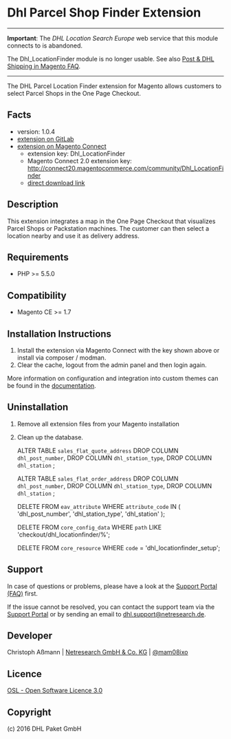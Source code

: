 Dhl Parcel Shop Finder Extension
================================

***
**Important**: The _DHL Location Search Europe_ web service that this module
connects to is abandoned.

The Dhl_LocationFinder module is no longer usable.
See also [Post & DHL Shipping in Magento FAQ](https://dhl.support.netresearch.de/support/solutions/articles/12000075016-what-does-security-violation-mean-).
***

The DHL Parcel Location Finder extension for Magento allows customers to select
Parcel Shops in the One Page Checkout.

Facts
-----
- version: 1.0.4
- [extension on GitLab](https://git.netresearch.de/dhl/location-finder-m1)
- [extension on Magento Connect](https://www.magentocommerce.com/magento-connect/dhl-location-finder-standortsuche.html)
  - extension key: Dhl_LocationFinder
  - Magento Connect 2.0 extension key: http://connect20.magentocommerce.com/community/Dhl_LocationFinder
  - [direct download link](http://connect20.magentocommerce.com/community/Dhl_LocationFinder/1.0.2/Dhl_LocationFinder-1.0.2.tgz)

Description
-----------
This extension integrates a map in the One Page Checkout that visualizes
Parcel Shops or Packstation machines. The customer can then select a location
nearby and use it as delivery address.

Requirements
------------
- PHP >= 5.5.0

Compatibility
-------------
- Magento CE >= 1.7

Installation Instructions
-------------------------

1. Install the extension via Magento Connect with the key shown above or install
   via composer / modman.
2. Clear the cache, logout from the admin panel and then login again.

More information on configuration and integration into custom themes can be found
in the [documentation](https://www.netresearch.de/fileadmin/user_upload/partner-dhl/downloads/location-finder/DHL_Parcel_Shop_Finder_EN.pdf).

Uninstallation
--------------
1. Remove all extension files from your Magento installation
2. Clean up the database.


    ALTER TABLE `sales_flat_quote_address`
        DROP COLUMN `dhl_post_number`,
        DROP COLUMN `dhl_station_type`,
        DROP COLUMN `dhl_station`
    ;

    ALTER TABLE `sales_flat_order_address`
        DROP COLUMN `dhl_post_number`,
        DROP COLUMN `dhl_station_type`,
        DROP COLUMN `dhl_station`
    ;

    DELETE FROM `eav_attribute` WHERE `attribute_code` IN (
        'dhl_post_number',
        'dhl_station_type',
        'dhl_station'
    );

    DELETE FROM `core_config_data` WHERE `path` LIKE 'checkout/dhl_locationfinder/%';
    
    DELETE FROM `core_resource` WHERE `code` = 'dhl_locationfinder_setup';

Support
-------
In case of questions or problems, please have a look at the
[Support Portal (FAQ)](http://dhl.support.netresearch.de/) first.

If the issue cannot be resolved, you can contact the support team via the
[Support Portal](http://dhl.support.netresearch.de/) or by sending an email
to <dhl.support@netresearch.de>.

Developer
---------
Christoph Aßmann | [Netresearch GmbH & Co. KG](http://www.netresearch.de/) | [@mam08ixo](https://twitter.com/mam08ixo)

Licence
-------
[OSL - Open Software Licence 3.0](http://opensource.org/licenses/osl-3.0.php)

Copyright
---------
(c) 2016 DHL Paket GmbH

